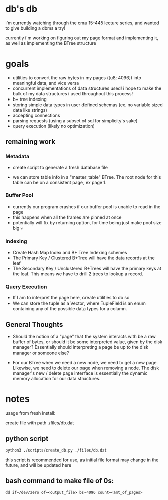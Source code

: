 # db's db

i'm currently watching through the cmu 15-445 lecture series, and wanted to give building a dbms a try!

currently i'm working on figuring out my page format and implementing it, as well as implementing the BTree structure

# goals

- utilities to convert the raw bytes in my pages ([u8; 4096]) into meaningful data, and vice versa
- concurrent implementations of data structures used! i hope to make the bulk of my data structures i used throughout this process!
- b+ tree indexing
- storing simple data types in user defined schemas (ex. no variable sized data like strings)
- accepting connections
- parsing requests (using a subset of sql for simplicity's sake)
- query execution (likely no optimization)

## remaining work

### Metadata

 - create script to generate a fresh database file

 - we can store table info in a "master_table" BTree. The root node for this table can be on a consistent page, ex page 1.

### Buffer Pool

 - currently our program crashes if our buffer pool is unable to read in the page
 - this happens when all the frames are pinned at once
 - potentially will fix by returning option, for time being just make pool size big :skull:

### Indexing

 - Create Hash Map Index and B+ Tree Indexing schemes
 - The Primary Key / Clustered B+Tree will have the data records at the leaf
 - The Secondary Key / Unclustered B+Trees will have the primary keys at the leaf. This means we have to drill 2 trees to lookup a record.

### Query Execution

 - If I am to interpret the page here, create utilities to do so
 - We can store the tuple as a Vector<TupleField>, where TupleField is an enum containing any of the possible data types for a column.

## General Thoughts

 - Should the notion of a "page" that the system interacts with be a raw buffer of bytes, or should it be some interpreted value, given by the disk manager? Essentially should interpreting a page be up to the disk manager or someone else?

 - For our BTree when we need a new node, we need to get a new page. Likewise, we need to delete our page when removing a node. The disk manager's new / delete page interface is essentially the dynamic memory allocation for our data structures.

# notes

usage from fresh install:

create file with path ./files/db.dat

## python script

```python3 ./scripts/create_db.py ./files/db.dat```

this script is recommended for use, as initial file format may change in the future, and will be updated here

## bash command to make file of 0s:

```dd if=/dev/zero of=<output_file> bs=4096 count=<amt_of_pages>```
